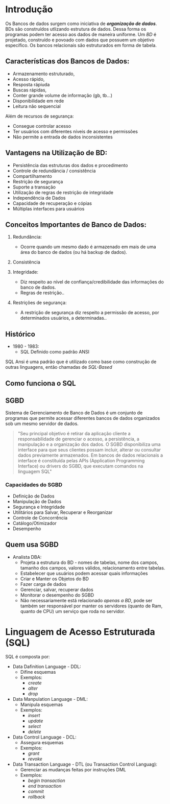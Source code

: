 # Introdução

Os Bancos de dados surgem como iniciativa de ***organização de dados***. BDs são construídos utlizando estrutura de dados. Dessa forma os programas podem ter acesso aos dados de maneira uniforme.
Um _BD_ é projetado, construído e povoado com dados que possuem um objetivo específico.
Os bancos relacionais são estruturados em forma de tabela.

## Características dos Bancos de Dados:
- Armazenamento estruturado,
- Acesso rápido,
- Resposta rápiuda
- Buscas rápidas,
- Conter grande volume de informação (gb, tb...)
- Disponibilidade em rede
- Leitura não sequencial

Além de recursos de segurança:
- Consegue controlar acesso
- Ter usuários com diferentes níveis de acesso e permissões
- Não permite a entrada de dados inconsistentes

## Vantagens na Utilização de BD:

+ Persistência das estruturas dos dados e procedimento
+ Controle de redundância / consistência
+ Compartilhamento
+ Restrição de segurança
+ Suporte a transação
+ Utilização de regras de restrição de integridade
+ Independência de Dados
+ Capacidade de recuperação e cópias
+ Múltiplas interfaces para usuários


## Conceitos Importantes de Banco de Dados:

1. Redundância:
   * Ocorre quando um mesmo dado é armazenado em mais de uma área do banco de dados (ou há backup de dados).

2. Consistência

3. Integridade:
   * Diz respeito ao nível de confiança/credibilidade das informações do banco de dados.
   * Regras de restrição..

4. Restrições de segurança:
   * A restrição de segurança diz respeito a permissão de acesso, por determinados usuários, a determinadas..

## Histórico

+  1980 - 1983:
   + SQL Definido como padrão ANSI

SQL Ansi é uma padrão que é utilizado como base como construção de outras linguagens, então chamadas de _SQL-Based_

## Como funciona o SQL

## SGBD

Sistema de Gerenciamento de Banco de Dados é um conjunto de programas que permite acessar diferentes bancos de dados organizados sob um mesmo servidor de dados.

> "Seu principal objetivo é retirar da aplicação cliente a responsabilidade de gerenciar o acesso, a persistência, a manipulação e a organização dos dados. O SGBD disponibiliza uma interface para que seus clientes possam incluir, alterar ou consultar dados previamente armazenados. Em bancos de dados relacionais a interface é constituída pelas APIs (Application Programming Interface) ou drivers do SGBD, que executam comandos na linguagem SQL"


### Capacidades do SGBD

+ Definição de Dados
+ Manipulação de Dados
+ Segurança e Integridade
+ Utilitários para Salvar, Recuperar e Reorganizar
+ Controle de Concorrência
+ Catálogo/Otimizador
+ Desempenho

## Quem usa SGBD

+ Analista DBA:
   + Projeta a estrutura do BD - nomes de tabelas, nome dos campos, tamanho dos campos, valores válidos, relacionamento entre tabelas.
   + Estabelecer que usuários podem acessar quais informações
   + Criar e Manter os Objetos do BD
   + Fazer carga de dados
   + Gerenciar, salvar, recuperar dados
   + Monitorar o desempenho do SGBD
   + Não necessariamente está relacionado _apenas a BD_, pode ser também ser responsável por manter os servidores (quanto de Ram, quanto de CPU) um serviço que roda no servidor.


# Linguagem de Acesso Estruturada (SQL)

SQL  é composta por:
- Data Dafinition Language - DDL:
   - Difine esquemas
   - Exemplos:
       - _create_
       - _alter_
       - _drop_
- Data Manpulation Language - DML:
   - Manipula esquemas
   - Exemplos:
       - _insert_
       - _update_
       - _select_
       - _delete_
- Data Control Language - DCL:
   - Assegura esquemas
   - Exemplos:
       - _grant_
       - _revoke_
- Data Transaction Language - DTL (ou Transaction Control Languag):
   - Gerenciar as mudanças feitas por instruções DML
   - Exemplos:
       - _begin transaction_
       - _end transaction_
       - _commit_
       - _rollback_






